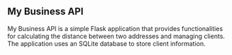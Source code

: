 
## My Business API
My Business API is a simple Flask application that provides functionalities for calculating the distance between two addresses and managing clients. The application uses an SQLite database to store client information.
